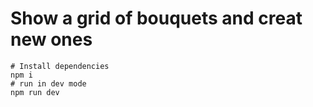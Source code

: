 # Show a grid of bouquets and creat new ones

```
# Install dependencies
npm i
# run in dev mode
npm run dev
```
